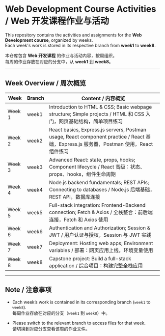 # Web Development Course Activities / Web 开发课程作业与活动

This repository contains the activities and assignments for the **Web Development course**, organized by weeks.  
Each week's work is stored in its respective branch from **week1** to **week8**.

本仓库包含 **Web 开发课程** 的作业与活动内容，按周组织。  
每周的作业存放在对应的分支中，从 **week1** 到 **week8**。

---

## Week Overview / 周次概览

| Week | Branch | Content / 内容概览 |
|------|--------|------------------|
| Week 1 | week1 | Introduction to HTML & CSS; Basic webpage structure; Simple projects / HTML 和 CSS 入门，网页基础结构，简单项目练习 |
| Week 2 | week2 | React basics, Express.js servers, Postman usage, React component practice / React 基础，Express.js 服务器，Postman 使用，React 组件练习 |
| Week 3 | week3 | Advanced React: state, props, hooks; Component lifecycle / React 高级：状态、props、hooks，组件生命周期 |
| Week 4 | week4 | Node.js backend fundamentals; REST APIs; Connecting to databases / Node.js 后端基础，REST API，数据库连接 |
| Week 5 | week5 | Full-stack integration: Frontend-Backend connection; Fetch & Axios / 全栈整合：前后端连接，Fetch 和 Axios 使用 |
| Week 6 | week6 | Authentication and Authorization; Session & JWT / 用户认证与授权，Session 与 JWT 实践 |
| Week 7 | week7 | Deployment: Hosting web apps; Environment variables / 部署：网页应用上线，环境变量使用 |
| Week 8 | week8 | Capstone project: Build a full-stack application / 综合项目：构建完整全栈应用 |

---

## Note / 注意事项

- Each week’s work is contained in its corresponding branch (`week1` to `week8`).  
  每周作业存放在对应的分支（`week1` 到 `week8`）中。  

- Please switch to the relevant branch to access files for that week.  
  请切换到对应分支查看该周的作业文件。
